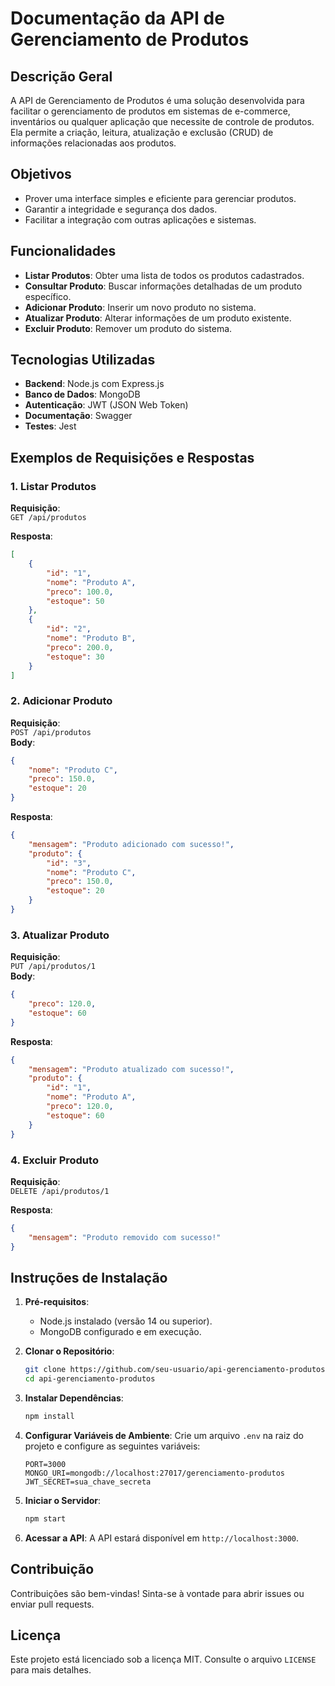 # Documentação da API de Gerenciamento de Produtos

## Descrição Geral
A API de Gerenciamento de Produtos é uma solução desenvolvida para facilitar o gerenciamento de produtos em sistemas de e-commerce, inventários ou qualquer aplicação que necessite de controle de produtos. Ela permite a criação, leitura, atualização e exclusão (CRUD) de informações relacionadas aos produtos.

## Objetivos
- Prover uma interface simples e eficiente para gerenciar produtos.
- Garantir a integridade e segurança dos dados.
- Facilitar a integração com outras aplicações e sistemas.

## Funcionalidades
- **Listar Produtos**: Obter uma lista de todos os produtos cadastrados.
- **Consultar Produto**: Buscar informações detalhadas de um produto específico.
- **Adicionar Produto**: Inserir um novo produto no sistema.
- **Atualizar Produto**: Alterar informações de um produto existente.
- **Excluir Produto**: Remover um produto do sistema.

## Tecnologias Utilizadas
- **Backend**: Node.js com Express.js
- **Banco de Dados**: MongoDB
- **Autenticação**: JWT (JSON Web Token)
- **Documentação**: Swagger
- **Testes**: Jest

## Exemplos de Requisições e Respostas

### 1. Listar Produtos
**Requisição**:  
`GET /api/produtos`

**Resposta**:
```json
[
    {
        "id": "1",
        "nome": "Produto A",
        "preco": 100.0,
        "estoque": 50
    },
    {
        "id": "2",
        "nome": "Produto B",
        "preco": 200.0,
        "estoque": 30
    }
]
```

### 2. Adicionar Produto
**Requisição**:  
`POST /api/produtos`  
**Body**:
```json
{
    "nome": "Produto C",
    "preco": 150.0,
    "estoque": 20
}
```

**Resposta**:
```json
{
    "mensagem": "Produto adicionado com sucesso!",
    "produto": {
        "id": "3",
        "nome": "Produto C",
        "preco": 150.0,
        "estoque": 20
    }
}
```

### 3. Atualizar Produto
**Requisição**:  
`PUT /api/produtos/1`  
**Body**:
```json
{
    "preco": 120.0,
    "estoque": 60
}
```

**Resposta**:
```json
{
    "mensagem": "Produto atualizado com sucesso!",
    "produto": {
        "id": "1",
        "nome": "Produto A",
        "preco": 120.0,
        "estoque": 60
    }
}
```

### 4. Excluir Produto
**Requisição**:  
`DELETE /api/produtos/1`

**Resposta**:
```json
{
    "mensagem": "Produto removido com sucesso!"
}
```

## Instruções de Instalação
1. **Pré-requisitos**:
     - Node.js instalado (versão 14 ou superior).
     - MongoDB configurado e em execução.

2. **Clonar o Repositório**:
     ```bash
     git clone https://github.com/seu-usuario/api-gerenciamento-produtos.git
     cd api-gerenciamento-produtos
     ```

3. **Instalar Dependências**:
     ```bash
     npm install
     ```

4. **Configurar Variáveis de Ambiente**:
     Crie um arquivo `.env` na raiz do projeto e configure as seguintes variáveis:
     ```
     PORT=3000
     MONGO_URI=mongodb://localhost:27017/gerenciamento-produtos
     JWT_SECRET=sua_chave_secreta
     ```

5. **Iniciar o Servidor**:
     ```bash
     npm start
     ```

6. **Acessar a API**:
     A API estará disponível em `http://localhost:3000`.

## Contribuição
Contribuições são bem-vindas! Sinta-se à vontade para abrir issues ou enviar pull requests.

## Licença
Este projeto está licenciado sob a licença MIT. Consulte o arquivo `LICENSE` para mais detalhes.  